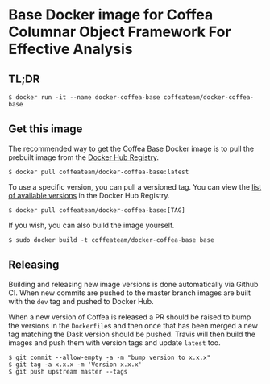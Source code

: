 # Base Docker image for Coffea Columnar Object Framework For Effective Analysis

## TL;DR

```console
$ docker run -it --name docker-coffea-base coffeateam/docker-coffea-base
```

## Get this image

The recommended way to get the Coffea Base Docker image is to pull the prebuilt image from the [Docker Hub Registry](https://hub.docker.com/r/coffeateam/docker-coffea-base).

```console
$ docker pull coffeateam/docker-coffea-base:latest
```

To use a specific version, you can pull a versioned tag. You can view the [list of available versions](https://hub.docker.com/r/coffeateam/docker-coffea-base/tags) in the Docker Hub Registry.

```console
$ docker pull coffeateam/docker-coffea-base:[TAG]
```

If you wish, you can also build the image yourself.

```console
$ sudo docker build -t coffeateam/docker-coffea-base base
```

## Releasing

Building and releasing new image versions is done automatically via Github CI. When new commits are
pushed to the master branch images are built with the `dev` tag and pushed to Docker Hub.

When a new version of Coffea is released a PR should be raised to bump the versions in
the `Dockerfile`s and then once that has been merged a new tag matching the Dask version
should be pushed. Travis will then build the images and push them with version tags and update
`latest` too.

```console
$ git commit --allow-empty -a -m "bump version to x.x.x"
$ git tag -a x.x.x -m 'Version x.x.x'
$ git push upstream master --tags
```
